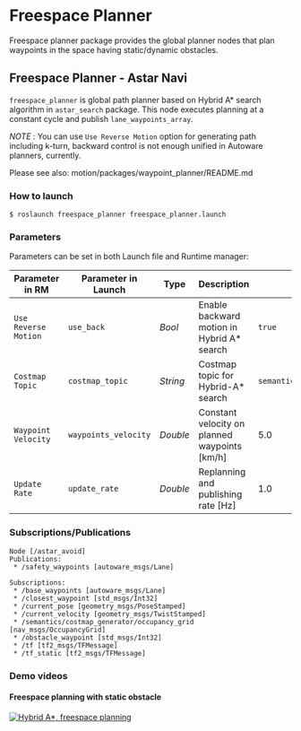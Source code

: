 # Freespace Planner

Freespace planner package provides the global planner nodes that plan waypoints in the space having static/dynamic obstacles.

## Freespace Planner - Astar Navi

`freespace_planner` is global path planner based on Hybrid A\* search algorithm in `astar_search` package. This node executes planning at a constant cycle and publish `lane_waypoints_array`.

_NOTE_ : You can use `Use Reverse Motion` option for generating path including k-turn, backward control is not enough unified in Autoware planners, currently.

Please see also: motion/packages/waypoint_planner/README.md

### How to launch

`$ roslaunch freespace_planner freespace_planner.launch`

### Parameters

Parameters can be set in both Launch file and Runtime manager:

| Parameter in RM      | Parameter in Launch  | Type     | Description                                   | Default                                      |
| -------------------- | -------------------- | -------- | --------------------------------------------- | -------------------------------------------- |
| `Use Reverse Motion` | `use_back`           | _Bool_   | Enable backward motion in Hybrid A\* search   | `true`                                       |
| `Costmap Topic`      | `costmap_topic`      | _String_ | Costmap topic for Hybrid-A\* search           | `semantics/costmap_generator/occupancy_grid` |
| `Waypoint Velocity`  | `waypoints_velocity` | _Double_ | Constant velocity on planned waypoints [km/h] | 5.0                                          |
| `Update Rate`        | `update_rate`        | _Double_ | Replanning and publishing rate [Hz]           | 1.0                                          |

### Subscriptions/Publications

```
Node [/astar_avoid]
Publications:
 * /safety_waypoints [autoware_msgs/Lane]

Subscriptions:
 * /base_waypoints [autoware_msgs/Lane]
 * /closest_waypoint [std_msgs/Int32]
 * /current_pose [geometry_msgs/PoseStamped]
 * /current_velocity [geometry_msgs/TwistStamped]
 * /semantics/costmap_generator/occupancy_grid [nav_msgs/OccupancyGrid]
 * /obstacle_waypoint [std_msgs/Int32]
 * /tf [tf2_msgs/TFMessage]
 * /tf_static [tf2_msgs/TFMessage]
```

### Demo videos

#### Freespace planning with static obstacle

[![Hybrid A*, freespace planning](https://img.youtube.com/vi/tXfexskIbrg/sddefault.jpg)](https://youtu.be/tXfexskIbrg)
